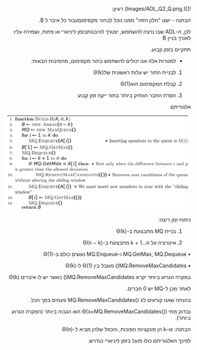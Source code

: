 
<div dir="rtl">
![](.Images/ADL_Q2_Q.png)
רעיון:

הבחנה - ישנו "חלון הזזה" ממנו נוכל לבחור מקסימוםעבור כל איבר ל B.

לכן, ה-ADL שבו נרצה להשתמש, יצטרך להיבנותבזמן ליניארי או פחות, ושמירה עליו לאורך בניין B

תתקיים בזמן קבוע.

- למטרות אלה אנו יכולים להשתמש בתור מקסימום, מהסיבות הבאות:

1. לבניית התור יש עלות ראשונית שלΘ(k)

2. קבלת המקסימום הואΘ(1)

3. הסרת החבר הוותיק ביותר בתור ייקח זמן קבוע

אלגוריתם

![](./Images/ADL_Q2_Algo.png)

ניתוח זמן ריצה:

1. בניית MQ מתבצעת ב-Θ(k)

2. איטרציה על k + 1...n מתבצעת ב-Θ(n − k)

• MQ.GetMax, MQ.Dequeue ו-MQ.Enqueue נעשים כולם ב-Θ(1)

• MQ.RemoveMaxCandidates() מוגבל בין Θ(1) ל-Θ(k)

במקרה הגרוע ביותר יקרא MQ.RemoveMaxCandidates() כאשר יש לו איברים Θ(k)

לאחר מכן ל-MQ יש 0 חברים.

בהנחה שאנו קוראים לMQ.RemoveMaxCandidates() x פעמים בסך הכל.

נבדוק מתי Θ(x×MQ.RemoveMaxCandidates()) הוא הגבוה ביותר (המקרה הגרוע ביותר).

הבחנה: xו-k הן פונקציות הפוכות, והכפל שלהן מביא ל-Θ(n)

לפיכך האלגוריתם כולו פועל בזמן ליניארי כנדרש.
</div>